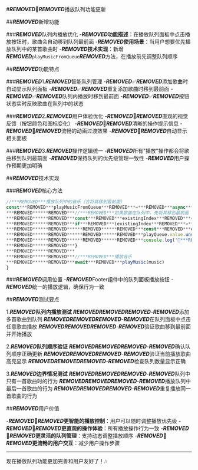 #***REMOVED***🎵***REMOVED***播放队列功能更新

##***REMOVED***新增功能

###***REMOVED***队列内播放优化
-***REMOVED*****功能描述**：在播放队列面板中点击播放按钮时，歌曲会自动移到队列最前面
-***REMOVED*****使用场景**：当用户想要优先播放队列中的某首歌曲时
-***REMOVED*****技术实现**：新增***REMOVED***`playMusicFromQueue`***REMOVED***方法，在播放前先调整队列顺序

##***REMOVED***功能特点

###***REMOVED***1.***REMOVED***智能队列管理
-***REMOVED***✅***REMOVED***添加歌曲时自动显示队列面板
-***REMOVED***✅***REMOVED***重复添加歌曲时移到最前面
-***REMOVED***✅***REMOVED***队列内播放时移到最前面
-***REMOVED***✅***REMOVED***按钮状态实时反映歌曲在队列中的状态

###***REMOVED***2.***REMOVED***用户体验优化
-***REMOVED***🎯***REMOVED***直观的视觉反馈（按钮颜色和图标变化）
-***REMOVED***🎯***REMOVED***清晰的操作提示信息
-***REMOVED***🎯***REMOVED***流畅的动画过渡效果
-***REMOVED***🎯***REMOVED***自动显示相关面板

###***REMOVED***3.***REMOVED***操作逻辑统一
-***REMOVED***所有"播放"操作都会将歌曲移到队列最前面
-***REMOVED***保持队列的优先级管理一致性
-***REMOVED***用户操作预期更加明确

##***REMOVED***技术实现

###***REMOVED***核心方法
```typescript
//***REMOVED***播放队列中的音乐（会将其移到最前面）
const***REMOVED***playMusicFromQueue***REMOVED***=***REMOVED***async***REMOVED***(music:***REMOVED***Music)***REMOVED***=>***REMOVED***{
***REMOVED******REMOVED***//***REMOVED***如果歌曲在队列中，先将其移到最前面
***REMOVED******REMOVED***const***REMOVED***existingIndex***REMOVED***=***REMOVED***playQueue.value.findIndex(item***REMOVED***=>***REMOVED***item.id***REMOVED***===***REMOVED***music.id)
***REMOVED******REMOVED***if***REMOVED***(existingIndex***REMOVED***>***REMOVED***-1)***REMOVED***{
***REMOVED******REMOVED******REMOVED******REMOVED***const***REMOVED***existingMusic***REMOVED***=***REMOVED***playQueue.value.splice(existingIndex,***REMOVED***1)[0]
***REMOVED******REMOVED******REMOVED******REMOVED***playQueue.value.unshift(existingMusic)
***REMOVED******REMOVED******REMOVED******REMOVED***console.log('🎵***REMOVED***歌曲已移到队列最前面:',***REMOVED***music.song)
***REMOVED******REMOVED***}
***REMOVED******REMOVED***
***REMOVED******REMOVED***//***REMOVED***播放音乐
***REMOVED******REMOVED***await***REMOVED***playMusic(music)
}
```

###***REMOVED***调用位置
-***REMOVED***Footer组件中的队列面板播放按钮
-***REMOVED***统一的播放逻辑，确保行为一致

##***REMOVED***测试要点

1.***REMOVED*****队列内播放测试**
***REMOVED******REMOVED******REMOVED***-***REMOVED***添加多首歌曲到队列
***REMOVED******REMOVED******REMOVED***-***REMOVED***在队列面板中点击任意歌曲播放
***REMOVED******REMOVED******REMOVED***-***REMOVED***验证歌曲移到最前面并开始播放

2.***REMOVED*****队列顺序验证**
***REMOVED******REMOVED******REMOVED***-***REMOVED***确认队列顺序正确更新
***REMOVED******REMOVED******REMOVED***-***REMOVED***验证当前播放歌曲高亮显示
***REMOVED******REMOVED******REMOVED***-***REMOVED***检查队列数量显示正确

3.***REMOVED*****边界情况测试**
***REMOVED******REMOVED******REMOVED***-***REMOVED***队列中只有一首歌曲时的行为
***REMOVED******REMOVED******REMOVED***-***REMOVED***播放队列中最后一首歌曲的行为
***REMOVED******REMOVED******REMOVED***-***REMOVED***重复播放同一首歌曲的行为

##***REMOVED***用户价值

-***REMOVED***🚀***REMOVED*****更智能的播放控制**：用户可以随时调整播放优先级
-***REMOVED***🚀***REMOVED*****更直观的操作体验**：所有播放操作行为一致
-***REMOVED***🚀***REMOVED*****更灵活的队列管理**：支持动态调整播放顺序
-***REMOVED***🚀***REMOVED*****更流畅的用户交互**：减少用户操作步骤

---

现在播放队列功能更加完善和用户友好了！🎶
